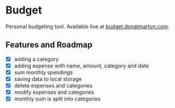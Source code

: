 # Budget
Personal budgeting tool. Available live at [budget.donatmarton.com](https://budget.donatmarton.com).


## Features and Roadmap


- [x] adding a category
- [x] adding expense with name, amount, category and date
- [x] sum monthly spendings
- [x] saving data to local storage
- [x] delete expenses and categories
- [x] modify expenses and categories
- [x] monthly sum is split into categories
